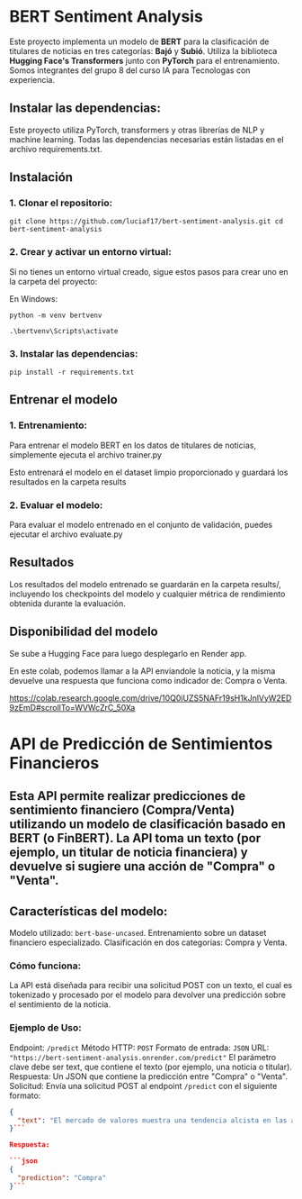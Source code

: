 # BERT Sentiment Analysis

Este proyecto implementa un modelo de **BERT** para la clasificación de titulares de noticias en tres categorías: **Bajó** y **Subió**. Utiliza la biblioteca **Hugging Face's Transformers** junto con **PyTorch** para el entrenamiento. Somos integrantes del grupo 8 del curso IA para Tecnologas con experiencia.

## Instalar las dependencias:
Este proyecto utiliza PyTorch, transformers y otras librerías de NLP y machine learning. Todas las dependencias necesarias están listadas en el archivo requirements.txt.

## Instalación

### 1. Clonar el repositorio:

`git clone https://github.com/luciaf17/bert-sentiment-analysis.git
cd bert-sentiment-analysis`


### 2. Crear y activar un entorno virtual:
Si no tienes un entorno virtual creado, sigue estos pasos para crear uno en la carpeta del proyecto:

En Windows:

`python -m venv bertvenv`

`.\bertvenv\Scripts\activate`

### 3. Instalar las dependencias:

`pip install -r requirements.txt`


## Entrenar el modelo

### 1. Entrenamiento:
Para entrenar el modelo BERT en los datos de titulares de noticias, simplemente ejecuta el archivo trainer.py

Esto entrenará el modelo en el dataset limpio proporcionado y guardará los resultados en la carpeta results

### 2. Evaluar el modelo:

Para evaluar el modelo entrenado en el conjunto de validación, puedes ejecutar el archivo evaluate.py

## Resultados

Los resultados del modelo entrenado se guardarán en la carpeta results/, incluyendo los checkpoints del modelo y cualquier métrica de rendimiento obtenida durante la evaluación.


## Disponibilidad del modelo

Se sube a Hugging Face para luego desplegarlo en Render app.

En este colab, podemos llamar a la API enviandole la noticia, y la misma devuelve una respuesta que funciona como indicador de: Compra o Venta.

https://colab.research.google.com/drive/10Q0iUZS5NAFr19sH1kJnlVyW2ED9zEmD#scrollTo=WVWcZrC_50Xa

# API de Predicción de Sentimientos Financieros

## Esta API permite realizar predicciones de sentimiento financiero (Compra/Venta) utilizando un modelo de clasificación basado en BERT (o FinBERT). La API toma un texto (por ejemplo, un titular de noticia financiera) y devuelve si sugiere una acción de "Compra" o "Venta".

## Características del modelo:

Modelo utilizado: `bert-base-uncased`.
Entrenamiento sobre un dataset financiero especializado.
Clasificación en dos categorías: Compra y Venta.

### Cómo funciona:

La API está diseñada para recibir una solicitud POST con un texto, el cual es tokenizado y procesado por el modelo para devolver una predicción sobre el sentimiento de la noticia.

### Ejemplo de Uso:

Endpoint: `/predict`
Método HTTP: `POST`
Formato de entrada: `JSON`
URL: `"https://bert-sentiment-analysis.onrender.com/predict"`
El parámetro clave debe ser text, que contiene el texto (por ejemplo, una noticia o titular).
Respuesta: Un JSON que contiene la predicción entre "Compra" o "Venta".
Solicitud:
Envía una solicitud POST al endpoint `/predict` con el siguiente formato:

```json
{
  "text": "El mercado de valores muestra una tendencia alcista en las acciones tecnológicas."
}```

Respuesta:

```json
{
  "prediction": "Compra"
}```
